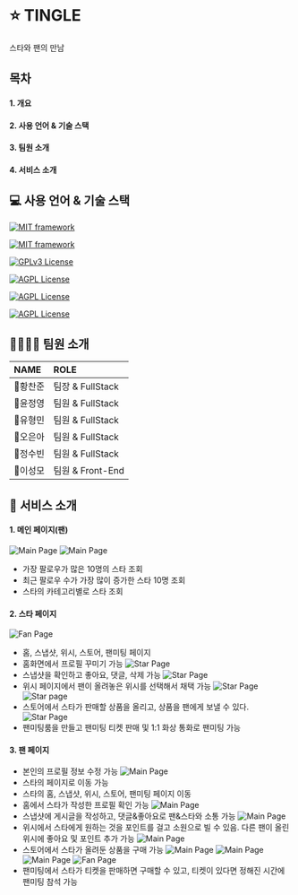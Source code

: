 
# ⭐ TINGLE

스타와 팬의 만남


## 목차

#### 1. 개요
#### 2. 사용 언어 & 기술 스택
#### 3. 팀원 소개
#### 4. 서비스 소개


## 💻 사용 언어 & 기술 스택

[![MIT framework](https://img.shields.io/badge/FlatForm-Web-g.svg)](https://choosealicense.com/licenses/mit/)

[![MIT framework](https://img.shields.io/badge/BackEnd-Spring%20Boot-green.svg)](https://choosealicense.com/licenses/mit/)

[![GPLv3 License](https://img.shields.io/badge/FrontEnd-Vue3-yellow.svg)](https://opensource.org/licenses/)


[![AGPL License](https://img.shields.io/badge/Server-AWS-blue.svg)](http://www.gnu.org/licenses/agpl-3.0)


[![AGPL License](https://img.shields.io/badge/Database-MySql-red.svg)](http://www.gnu.org/licenses/agpl-3.0)

[![AGPL License](https://img.shields.io/badge/Language-JAVA,%20JavaScript-orange.svg)](http://www.gnu.org/licenses/agpl-3.0)
## 👨‍👩‍👦‍👦 팀원 소개

| NAME | ROLE     | 
| :-------- | :------- |
| 👑황찬준 | 팀장 & FullStack | 
| 🧑윤정영 | 팀원 & FullStack | 
| 🧑유형민 | 팀원 & FullStack | 
| 🧒오은아 | 팀원 & FullStack | 
| 🧒정수빈 | 팀원 & FullStack | 
| 🧑이성모 | 팀원 & Front-End | 





## 📜 서비스 소개

#### 1. 메인 페이지(팬)
![Main Page](/image/image1.png)
![Main Page](/image/image2.PNG)
- 가장 팔로우가 많은 10명의 스타 조회
- 최근 팔로우 수가 가장 많이 증가한 스타 10명 조회
- 스타의 카테고리별로 스타 조회

#### 2. 스타 페이지 
![Fan Page](/image/starpage2.PNG)
- 홈, 스냅샷, 위시, 스토어, 팬미팅 페이지
- 홈화면에서 프로필 꾸미기 가능
![Star Page](/image/snapshot1.PNG)
- 스냅샷을 확인하고 좋아요, 댓글, 삭제 가능
![Star Page](/image/wish2.PNG)
- 위시 페이지에서 팬이 올려놓은 위시를 선택해서 채택 가능
![Star Page](/image/store2.PNG)
![Star page](/image/storeDetail.PNG)
- 스토어에서 스타가 판매할 상품을 올리고, 상품을 팬에게 보낼 수 있다.
![Star Page](/image/meeting1.PNG)
- 팬미팅룸을 만들고 팬미팅 티켓 판매 및 1:1 화상 통화로 팬미팅 가능

#### 3. 팬 페이지
- 본인의 프로필 정보 수정 가능
![Main Page](/image/starpage0.PNG)
- 스타의 페이지로 이동 가능
- 스타의 홈, 스냅샷, 위시, 스토어, 팬미팅 페이지 이동
- 홈에서 스타가 작성한 프로필 확인 가능
![Main Page](/image/starpage.PNG)
- 스냅샷에 게시글을 작성하고, 댓글&좋아요로 팬&스타와 소통 가능
![Main Page](/image/wish1.PNG)
- 위시에서 스타에게 원하는 것을 포인트를 걸고 소원으로 빌 수 있음. 다른 팬이 올린 위시에 좋아요 및 포인트 추가 가능
![Main Page](/image/store1.PNG)
- 스토어에서 스타가 올려둔 상품을 구매 가능
![Main Page](/image/meeting2.PNG)
![Main Page](/image/meeting3.PNG)
![Main Page](/image/meeting4.PNG)
![Fan Page](/image/meeting5.PNG)
- 팬미팅에서 스타가 티켓을 판매하면 구매할 수 있고, 티켓이 있다면 정해진 시간에 팬미팅 참석 가능



